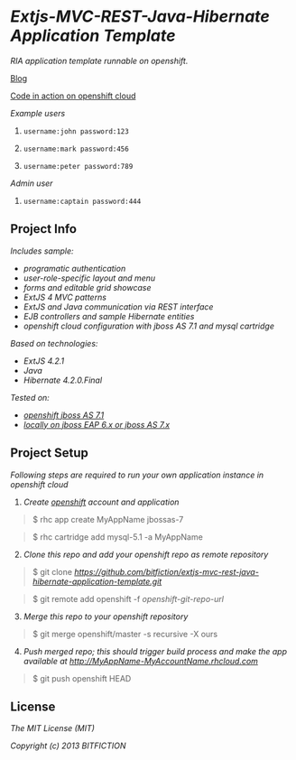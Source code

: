 # _Extjs-MVC-REST-Java-Hibernate Application Template_

_RIA application template runnable on openshift._

[Blog](http://www.bitfiction.com/blog/)

[Code in action on openshift cloud](http://mvctemplate-bitfiction.rhcloud.com)

_Example users_

1. `username:john password:123`

2. `username:mark password:456`

3. `username:peter password:789`

_Admin user_

1. `username:captain password:444`

## Project Info

_Includes sample:_
- _programatic authentication_
- _user-role-specific layout and menu_
- _forms and editable grid showcase_
- _ExtJS 4 MVC patterns_
- _ExtJS and Java communication via REST interface_
- _EJB controllers and sample Hibernate entities_
- _openshift cloud configuration with jboss AS 7.1 and mysql cartridge_

_Based on technologies:_
- _ExtJS 4.2.1_
- _Java_
- _Hibernate 4.2.0.Final_

_Tested on:_
- _[openshift jboss AS 7.1](http://mvctemplate-bitfiction.rhcloud.com)_
- _[locally on jboss EAP 6.x or jboss AS 7.x](https://github.com/bitfiction/extjs-mvc-rest-java-hibernate-application-template/issues/1)_

## Project Setup

_Following steps are required to run your own application instance in openshift cloud_ 

1. _Create [openshift](https://www.openshift.com/developers/java) account and application_

> $ rhc app create MyAppName jbossas-7

> $ rhc cartridge add mysql-5.1 -a MyAppName

2. _Clone this repo and add your openshift repo as remote repository_

> $ git clone _<https://github.com/bitfiction/extjs-mvc-rest-java-hibernate-application-template.git>_

> $ git remote add openshift -f _openshift-git-repo-url_

3. _Merge this repo to your openshift repository_

> $ git merge openshift/master -s recursive -X ours

4. _Push merged repo; this should trigger build process and make the app available at http://MyAppName-MyAccountName.rhcloud.com_

> $ git push openshift HEAD

## License

_The MIT License (MIT)_

_Copyright (c) 2013 BITFICTION_
